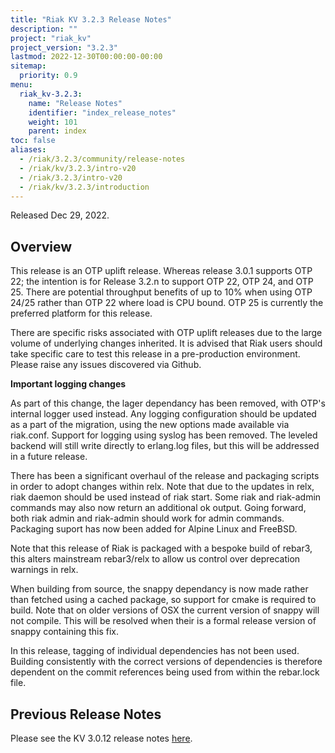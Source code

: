 ```yaml
---
title: "Riak KV 3.2.3 Release Notes"
description: ""
project: "riak_kv"
project_version: "3.2.3"
lastmod: 2022-12-30T00:00:00-00:00
sitemap:
  priority: 0.9
menu:
  riak_kv-3.2.3:
    name: "Release Notes"
    identifier: "index_release_notes"
    weight: 101
    parent: index
toc: false
aliases:
  - /riak/3.2.3/community/release-notes
  - /riak/kv/3.2.3/intro-v20
  - /riak/3.2.3/intro-v20
  - /riak/kv/3.2.3/introduction
---
```


Released Dec 29, 2022.

## Overview

This release is an OTP uplift release. Whereas release 3.0.1 supports OTP 22; the intention is for Release 3.2.n to support OTP 22, OTP 24, and OTP 25. There are potential throughput benefits of up to 10% when using OTP 24/25 rather than OTP 22 where load is CPU bound. OTP 25 is currently the preferred platform for this release.

There are specific risks associated with OTP uplift releases due to the large volume of underlying changes inherited. It is advised that Riak users should take specific care to test this release in a pre-production environment. Please raise any issues discovered via Github.

**Important logging changes**

As part of this change, the lager dependancy has been removed, with OTP's internal logger used instead. Any logging configuration should be updated as a part of the migration, using the new options made available via riak.conf. Support for logging using syslog has been removed. The leveled backend will still write directly to erlang.log files, but this will be addressed in a future release.

There has been a significant overhaul of the release and packaging scripts in order to adopt changes within relx. Note that due to the updates in relx, riak daemon should be used instead of riak start. Some riak and riak-admin commands may also now return an additional ok output. Going forward, both riak admin and riak-admin should work for admin commands. Packaging suport has now been added for Alpine Linux and FreeBSD.

Note that this release of Riak is packaged with a bespoke build of rebar3, this alters mainstream rebar3/relx to allow us control over deprecation warnings in relx.

When building from source, the snappy dependancy is now made rather than fetched using a cached package, so support for cmake is required to build. Note that on older versions of OSX the current version of snappy will not compile. This will be resolved when their is a formal release version of snappy containing this fix.

In this release, tagging of individual dependencies has not been used. Building consistently with the correct versions of dependencies is therefore dependent on the commit references being used from within the rebar.lock file.

## Previous Release Notes

Please see the KV 3.0.12 release notes [here]({{<baseurl>}}riak/kv/3.0.12/release-notes/).

